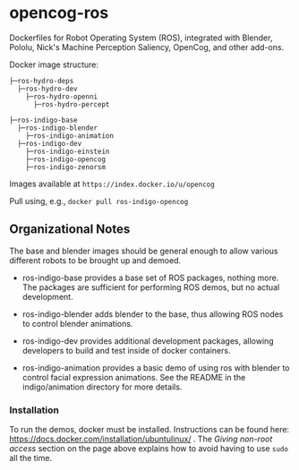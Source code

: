 opencog-ros
===========

Dockerfiles for Robot Operating System (ROS), integrated with Blender, Pololu,
Nick's Machine Perception Saliency, OpenCog, and other add-ons.

Docker image structure:

    ├─ros-hydro-deps
      ├─ros-hydro-dev
        ├─ros-hydro-openni
          ├─ros-hydro-percept

    ├─ros-indigo-base
      ├─ros-indigo-blender
        ├─ros-indigo-animation
      ├─ros-indigo-dev
        ├─ros-indigo-einstein
        ├─ros-indigo-opencog
        ├─ros-indigo-zenorsm

Images available at `https://index.docker.io/u/opencog`

Pull using, e.g., `docker pull ros-indigo-opencog`

## Organizational Notes
The base and blender images should be general enough to allow various
different robots to be brought up and demoed.

* ros-indigo-base provides a base set of ROS packages, nothing more.
   The packages are sufficient for performing ROS demos, but no actual
   development.

* ros-indigo-blender adds blender to the base, thus allowing ROS nodes
   to control blender animations.

* ros-indigo-dev provides additional development packages, allowing
   developers to build and test inside of docker containers.

* ros-indigo-animation provides a basic demo of using ros with blender
   to control facial expression animations.  See the README in the
   indigo/animation directory for more details.


### Installation
To run the demos, docker must be installed.  Instructions can be found
here: https://docs.docker.com/installation/ubuntulinux/ .
The *Giving non-root access* section on the page above explains how to
avoid having to use `sudo` all the time.
